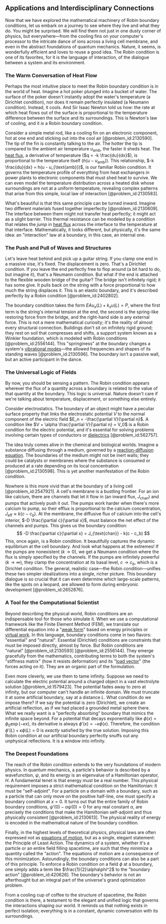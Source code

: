 ## Applications and Interdisciplinary Connections

Now that we have explored the mathematical machinery of Robin boundary conditions, let us embark on a journey to see where they live and what they do. You might be surprised. We will find them not just in one dusty corner of physics, but everywhere—from the cooling fins on your computer's processor to the intricate dance of ions across a living cell membrane, and even in the abstract foundations of quantum mechanics. Nature, it seems, is wonderfully efficient and loves to reuse a good idea. The Robin condition is one of its favorites, for it is the language of interaction, of the dialogue between a system and its environment.

### The Warm Conversation of Heat Flow

Perhaps the most intuitive place to meet the Robin boundary condition is in the world of heat. Imagine a hot poker plunged into a bucket of water. The surface of the poker doesn't instantly adopt the water's temperature (a Dirichlet condition), nor does it remain perfectly insulated (a Neumann condition). Instead, it cools. And Sir Isaac Newton told us how: the rate at which heat flows out of the surface is proportional to the temperature difference between the surface and its surroundings. This is Newton's law of cooling, and it *is* a Robin boundary condition.

Consider a simple metal rod, like a cooling fin on an electronic component, hot at one end and sticking out into the cool air [@problem_id:2130590]. The tip of the fin is constantly talking to the air. The hotter the tip is compared to the ambient air temperature $u_{\text{amb}}$, the faster it sheds heat. The [heat flux](@article_id:137977), a derivative of temperature ($q = -k \frac{du}{dx}$), is proportional to the temperature itself ($h(u - u_{\text{amb}})$). This relationship, $-k \frac{du}{dx} = h(u - u_{\text{amb}})$, is our familiar Robin condition. It governs the temperature profile of everything from heat exchangers in power plants to electronic components that must shed heat to survive. We can even model the temperature distribution across a heated disk whose surroundings are not at a uniform temperature, revealing complex patterns that arise from this simple, local law of interaction [@problem_id:2130583].

What's beautiful is that this same principle can be turned inward. Imagine two different materials fused together imperfectly [@problem_id:2130609]. The interface between them might not transfer heat perfectly; it might act as a slight barrier. This thermal resistance can be modeled by a condition that relates the *jump* in [heat flux](@article_id:137977) across the interface to the temperature at that interface. Mathematically, it looks different, but physically, it's the same idea: an "interaction" law at a boundary, in this case, an internal one.

### The Push and Pull of Waves and Structures

Let's leave heat behind and pick up a guitar string. If you clamp one end in a massive vise, it's fixed. The displacement is zero. That's a Dirichlet condition. If you leave the end perfectly free to flop around (a bit hard to do, but imagine it), that's a Neumann condition. But what if the end is attached to the flexible wooden bridge of the guitar? The bridge isn't infinitely rigid; it has some give. It pulls back on the string with a force proportional to how much the string displaces it. This is an elastic boundary, and it's described perfectly by a Robin condition [@problem_id:2402802].

The boundary condition takes the form $EA u_x(L) + k_s u(L) = P$, where the first term is the string's internal tension at the end, the second is the spring-like restoring force from the bridge, and the right-hand side is any external force. This is not a mere mathematical curiosity; it's the reality of almost every structural connection. Buildings don't sit on infinitely rigid ground; they rest on soil that compresses and shifts, a support system known as a Winkler foundation, which is modeled with Robin conditions [@problem_id:2556144]. This "springiness" at the boundary changes a system's [vibrational modes](@article_id:137394)—the allowed frequencies and shapes of its standing waves [@problem_id:2130596]. The boundary isn't a passive wall, but an active participant in the dance.

### The Universal Logic of Fields

By now, you should be sensing a pattern. The Robin condition appears wherever the flux of a quantity across a boundary is related to the value of that quantity at the boundary. This logic is universal. Nature doesn't care if we're talking about temperature, displacement, or something else entirely.

Consider electrostatics. The boundary of an object might have a peculiar surface property that links the electrostatic potential $V$ to the normal component of the electric field $E_n = -\frac{\partial V}{\partial n}$. A condition like $V + \alpha \frac{\partial V}{\partial n} = V_0$ is a Robin condition for the electric potential, and it's essential for solving problems involving certain types of conductors or [dielectrics](@article_id:145269) [@problem_id:562757].

The idea truly comes alive in the chemical and biological worlds. Imagine a substance diffusing through a medium, governed by a [reaction-diffusion equation](@article_id:274867). The boundaries of the medium might not be inert walls; they could be catalysts or membranes where the substance is consumed or produced at a rate depending on its local concentration [@problem_id:2130598]. This is yet another manifestation of the Robin condition.

Nowhere is this more vivid than at the boundary of a living cell [@problem_id:2547921]. A cell's membrane is a bustling frontier. For an ion like calcium, there are channels that let it flow in (an inward flux, $J_{\text{chan}}$) and pumps that actively push it out. The pumps work harder when there's more calcium to pump, so their efflux is proportional to the calcium concentration, $J_{\text{eff}} \approx k(c - c_b)$. At the membrane, the diffusive flux of calcium into the cell's interior, $-D \frac{\partial c}{\partial x}$, must balance the net effect of the channels and pumps. This gives us the boundary condition:
$$ -D \frac{\partial c}{\partial x} = J_{\text{chan}} - k(c - c_b) $$
This, once again, is a Robin condition. It beautifully captures the dynamic equilibrium at the cell boundary. And look what happens at the extremes! If the pumps are nonexistent ($k \to 0$), we get a Neumann condition where the flux is simply specified by the channels. If the pumps are infinitely powerful ($k \to \infty$), they clamp the concentration at its basal level, $c \to c_b$, which is a Dirichlet condition. The general, realistic case—the Robin condition—unifies these two simpler idealizations into a single, richer picture. This boundary dialogue is so crucial that it can even determine which large-scale patterns, like the spots on a leopard, are allowed to form during embryonic development [@problem_id:2652876].

### A Tool for the Computational Scientist

Beyond describing the physical world, Robin conditions are an indispensable tool for those who simulate it. When we use a computational framework like the Finite Element Method (FEM), we translate our differential equation into a "[weak form](@article_id:136801)" based on energy principles or [virtual work](@article_id:175909). In this language, boundary conditions come in two flavors: "essential" and "natural". Essential (Dirichlet) conditions are constraints that must be imposed directly, almost by force. But Robin conditions are "natural" [@problem_id:2130593] [@problem_id:2556144]. They emerge gracefully from the mathematics, contributing terms to both the system's "stiffness matrix" (how it resists deformation) and its "[load vector](@article_id:634790)" (the forces acting on it). They are an organic part of the formulation.

Even more cleverly, we use them to tame infinity. Suppose we need to calculate the electric potential around a charged object in a vast electrolyte solution [@problem_id:1579423]. The potential fades away to zero at infinity, but our computer can't handle an infinite domain. We must truncate it at some artificial boundary, say at a distance $L$. What condition do we impose there? If we say the potential is zero (Dirichlet), we create an artificial reflection, as if we had placed a grounded metal sphere there. What we really want is a "perfectly absorbing" boundary that mimics the infinite space beyond. For a potential that decays exponentially like $\phi(x) = \phi_0 \exp(-\kappa x)$, its derivative is always $\phi'(x) = -\kappa \phi(x)$. Therefore, the condition $\phi'(L) + \kappa \phi(L) = 0$ is *exactly* satisfied by the true solution. Imposing this Robin condition at our artificial boundary perfectly snuffs out any unphysical reflections. It is a window into infinity.

### The Deepest Foundations

The reach of the Robin condition extends to the very foundations of modern physics. In quantum mechanics, a particle's behavior is described by a wavefunction, $\psi$, and its energy is an eigenvalue of a Hamiltonian operator, $H$. A fundamental tenet is that energy must be a real number. This physical requirement imposes a strict mathematical condition on the Hamiltonian: it must be "self-adjoint". For a particle on a domain with a boundary, such as a particle that can only move on the positive half-line, one must specify a boundary condition at $x=0$. It turns out that the entire family of Robin boundary conditions, $\psi'(0)-\alpha\psi(0)=0$ for any real constant $\alpha$, are precisely the conditions that make the Hamiltonian self-adjoint and thus physically consistent [@problem_id:2130613]. The physical reality of energy is encoded in the mathematical nature of the boundary condition.

Finally, in the highest levels of theoretical physics, physical laws are often expressed not as [equations of motion](@article_id:170226), but as a single, elegant statement: the Principle of Least Action. The dynamics of a system, whether it's a particle or an entire field filling spacetime, are such that they minimize a quantity called the "action". The equations of motion are a consequence of this minimization. Astoundingly, the boundary conditions can also be a part of this principle. To enforce a Robin condition on a field $\phi$ at a boundary, one simply adds a term like $\frac{1}{2}\alpha\phi^2$ to the "boundary action" [@problem_id:420626]. The boundary's behavior is not an afterthought but an integral part of the universe's grand optimization problem.

From a cooling cup of coffee to the structure of spacetime, the Robin condition is there, a testament to the elegant and unified logic that governs the interactions shaping our world. It reminds us that nothing exists in perfect isolation; everything is in a constant, dynamic conversation with its surroundings.